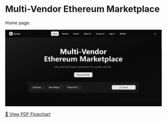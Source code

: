 # Multi-Vendor Ethereum Marketplace

Home page:

![Home Page](assets/home.png)


[📄 View PDF Flowchart](assets/flowchart.pdf)